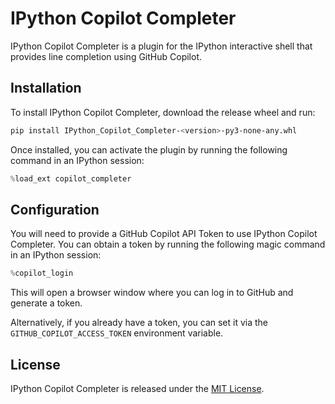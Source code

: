# IPython Copilot Completer

IPython Copilot Completer is a plugin for the IPython interactive shell that provides line completion using GitHub Copilot.

## Installation

To install IPython Copilot Completer, download the release wheel and run:

```bash
pip install IPython_Copilot_Completer-<version>-py3-none-any.whl
```

Once installed, you can activate the plugin by running the following command in an IPython session:

```python
%load_ext copilot_completer
```

## Configuration

You will need to provide a GitHub Copilot API Token to use IPython Copilot Completer.
You can obtain a token by running the following magic command in an IPython session:

```python
%copilot_login
```

This will open a browser window where you can log in to GitHub and generate a token.

Alternatively, if you already have a token, you can set it via the `GITHUB_COPILOT_ACCESS_TOKEN` environment variable.

## License

IPython Copilot Completer is released under the [MIT License](LICENSE).
